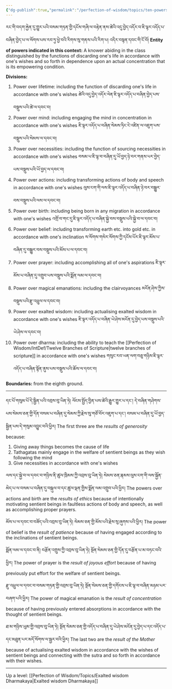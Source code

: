 ```yaml
---
{"dg-publish":true,"permalink":"/perfection-of-wisdom/topics/ten-powers/"}
---
```


རང་གི་བདག་རྐྱེན་དུ་གྱུར་པའི་བསམ་གཏན་གྱི་དངོས་གཞི་ལ་བརྟེན་ནས་ཚེའི་འདུ་བྱེད་འདོར་བ་ཇི་ལྟར་འདོད་པ་བཞིན་བྱེད་པ་ལ་སོགས་པས་རབ་ཏུ་ཕྱེ་བའི་རིགས་སུ་གནས་པའི་རིག་པ། འདིར་བསྟན་དབང་གི་ངོ་བོ།
**Entity of powers indicated in this context:** A knower abiding in the class distinguished by the functions of discarding one's life in accordance with one's wishes and so forth in dependence upon an actual concentration that is its empowering condition.

**Divisions:**
1. Power over lifetime: including the function of discarding one's life in accordance with one's wishes
   ཚེའི་འདུ་བྱེད་འདོར་ལེན་ཇི་ལྟར་འདོད་པ་བཞིན་བྱེད་པས་བསྡུས་པའི་ཚེ་ལ་དབང་བ།
2. Power over mind: including engaging the mind in concentration in accordance with one's wishes
   ཇི་ལྟར་འདོད་པ་བཞིན་སེམས་ཏིང་ངེ་འཛིན་ལ་འཇུག་པས་བསྡུས་པའི་སེམས་ལ་དབང་བ།
3. Power over necessities: including the function of sourcing necessities in accordance with one's wishes
   བསམ་པ་ཇི་ལྟ་བ་བཞིན་དུ་ཡོ་བྱད་ཉེ་བར་གནས་པར་བྱེད་པས་བསྡུས་པའི་ཡོ་བྱད་ལ་དབང་བ།
4. Power over actions: including transforming actions of body and speech in accordance with one's wishes
   ལུས་ངག་གི་ལས་ཇི་ལྟར་འདོད་པ་བཞིན་ཉེ་བར་བསྒྱུར་བས་བསྡུས་པའི་ལས་ལ་དབང་བ།
5. Power over birth: including being born in any migration in accordance with one's wishes
   འགྲོ་བ་གང་དུ་ཇི་ལྟར་འདོད་པ་བཞིན་སྐྱེ་བས་བསྡུས་པའི་སྐྱེ་བ་ལ་དབང་བ།
6. Power over belief: including transforming earth etc. into gold etc. in accordance with one's inclination
   ས་སོགས་གསེར་སོགས་ཀྱི་དངོས་པོར་ཇི་ལྟར་མོས་པ་བཞིན་དུ་བསྒྱུར་བས་བསྡུས་པའི་མོས་པ་ལ་དབང་བ།
7. Power over prayer: including accomplishing all of one's aspirations
   ཇི་ལྟར་མོས་པ་བཞིན་དུ་འགྲུབ་པས་བསྡུས་པའི་སྨོན་ལམ་ལ་དབང་བ།
8. Power over magical emanations: including the clairvoyances
   མངོན་ཤེས་ཀྱིས་བསྡུས་པའི་རྫུ་འཕྲུལ་ལ་དབང་བ།
9. Power over exalted wisdom: including actualising exalted wisdom in accordance with one's wishes
   ཇི་ལྟར་འདོད་པ་བཞིན་ཡེ་ཤེས་མངོན་དུ་བྱེད་པས་བསྡུས་པའི་ཡེ་ཤེས་ལ་དབང་བ།
10. Power over dharma: including the ability to teach the [[Perfection of Wisdom/IntDef/Twelve Branches of Scripture\|twelve branches of scripture]] in accordance with one's wishes གསུང་རབ་ཡན་ལག་བཅུ་གཉིས་ཇི་ལྟར་འདོད་པ་བཞིན་སྟོན་ནུས་པས་བསྡུས་པའི་ཆོས་ལ་དབང་བ།

**Boundaries:** from the eighth ground.

---
དང་པོ་གསུམ་པོ་དེ་སྦྱིན་པའི་འབྲས་བུ་ཡིན་ཏེ། ལོངས་སྤྱོད་བྱིན་པས་ཚེའི་རྒྱུར་གྱུར་པ་དང་། 
དེ་བཞིན་གཤེགས་པས་སེམས་ཅན་གྱི་དོན་བསམ་པ་བཞིན་དུ་སེམས་ཀྱི་རྗེས་སུ་གཙོ་བོར་འཇུག་པ་དང་། བསམ་པ་བཞིན་དུ་ཡོ་བྱད་སྦྱིན་པས་དེ་གསུམ་འབྱུང་བའི་ཕྱིར།
The first three are the *results of generosity* because:
1. Giving away things becomes the cause of life
2. Tathagatas mainly engage in the welfare of sentient beings as they wish following the mind
3. Give necessities in accordance with one's wishes

ལས་དང་སྐྱེ་བ་ལ་དབང་བ་གཉིས་ནི་ཚུལ་ཁྲིམས་ཀྱི་འབྲས་བུ་ཡིན་ཏེ། 
སེམས་ཅན་རྣམས་ལུས་ངག་གི་ལས་སྐྱོན་མེད་པ་ལ་བསམ་པ་བཞིན་དུ་བསྐུལ་བ་དང་ཚུལ་ལྡན་གྱིས་སྨོན་ལམ་འགྲུབ་པའི་ཕྱིར།
The powers over actions and birth are the *results of ethics* because of intentionally motivating sentient beings in faultless actions of body and speech, as well as accomplishing proper prayers.

མོས་པ་ལ་དབང་བ་བཟོད་པའི་འབྲས་བུ་ཡིན་ཏེ། སེམས་ཅན་གྱི་མོས་པའི་རྗེས་སུ་ཞུགས་པའི་ཕྱིར། 
The power of belief is the *result of patience* because of having engaged according to the inclinations of sentient beings.

སྨོན་ལམ་ལ་དབང་བ་ནི། བརྩོན་འགྲུས་ཀྱི་འབྲས་བུ་ཡིན་ཏེ། སྔོན་སེམས་ཅན་གྱི་དོན་དུ་བརྩོན་པ་མ་བཏང་བའི་ཕྱིར། 
The power of prayer is the *result of joyous effort* because of having previously put effort for the welfare of sentient beings.

རྫུ་འཕྲུལ་ལ་དབང་བ་བསམ་གཏན་གྱི་འབྲས་བུ་ཡིན་ཏེ། སྔོན་སེམས་ཅན་གྱི་དགོངས་པ་ཇི་ལྟ་བ་བཞིན་མཉམ་པར་བཞག་པའི་ཕྱིར། 
The power of magical emanation is the *result of concentration* because of having previously entered absorptions in accordance with the thought of sentient beings.

ཐ་མ་གཉིས་ཡུམ་གྱི་འབྲས་བུ་ཡིན་ཏེ། སྔོན་སེམས་ཅན་གྱི་འདོད་པ་བཞིན་དུ་ཡེ་ཤེས་མངོན་དུ་བྱེད་པ་དང་འདོད་པ་དང་མཐུན་པར་མདོ་སོགས་ལ་སྦྱར་བའི་ཕྱིར།
The last two are the *result of the Mother* because of actualising exalted wisdom in accordance with the wishes of sentient beings and connecting with the sutra and so forth in accordance with their wishes.

---
Up a level: [[Perfection of Wisdom/Topics/Exalted wisdom Dharmakaya\|Exalted wisdom Dharmakaya]]